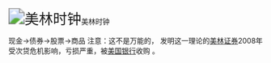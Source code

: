 <img src="E:\projects\Self-cultivation-of-programmers\18 financial\美林时钟.png" alt="美林时钟" style="zoom:200%;" />美林时钟

 现金→债券→股票→商品   注意：这不是万能的， 发明这一理论的[美林证券](https://xueqiu.com/S/MER?from=status_stock_match)2008年 受次贷危机影响，亏损严重，被[美国银行](https://xueqiu.com/S/BAC?from=status_stock_match)收购 。